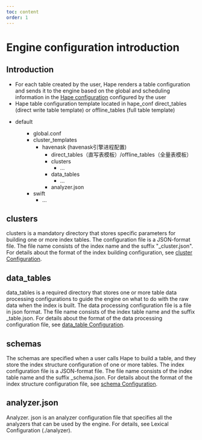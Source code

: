 ```yaml
---
toc: content
order: 1
---
```


# Engine configuration introduction
## Introduction
* For each table created by the user, Hape renders a table configuration and sends it to the engine based on the global and scheduling information in the [Hape configuration](hape-config.md) configured by the user
* Hape table configuration template located in hape_conf direct_tables (direct write table template) or offline_tables (full table template)


<Tree>
  <ul> 
    <li>default
      <ul>
        <ul>
        <li>global.conf</li> 
        <li>cluster_templates
            <ul>
            <li>havenask (havenask引擎进程配置)
                <ul><li>direct_tables（直写表模板）/offline_tables（全量表模板）
                </li></ul>
                <ul><li>clusters <ul><li>...</li></ul>
                </li></ul>
                <ul><li>data_tables <ul><li>...</li></ul>
                </li></ul>
                <ul><li>analyzer.json</li></ul></ul></li>
            </li>
            <li>swift
                <ul><li>...</li></ul>
            </li>
            </ul>
        </li> 
        </ul>
    </li>
    </ul>
  </ul>
</Tree>

## clusters
clusters is a mandatory directory that stores specific parameters for building one or more index tables. The configuration file is a JSON-format file. The file name consists of the index name and the suffix "_cluster.json". For details about the format of the index building configuration, see [cluster Configuration](./clusterconfig).

## data_tables
data_tables is a required directory that stores one or more table data processing configurations to guide the engine on what to do with the raw data when the index is built. The data processing configuration file is a file in json format. The file name consists of the index table name and the suffix _table.json. For details about the format of the data processing configuration file, see [data_table Configuration](./data_table.json).


## schemas
The schemas are specified when a user calls Hape to build a table, and they store the index structure configuration of one or more tables. The index configuration file is a JSON-format file. The file name consists of the index table name and the suffix _schema.json. For details about the format of the index structure configuration file, see [schema Configuration](./schemaconfig).

## analyzer.json
Analyzer. json is an analyzer configuration file that specifies all the analyzers that can be used by the engine. For details, see Lexical Configuration (./analyzer).